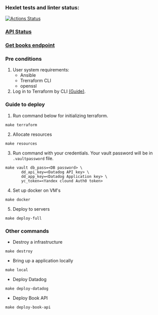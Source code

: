### Hexlet tests and linter status:
[![Actions Status](https://github.com/dannycyberwalker/devops-for-programmers-project-77/workflows/hexlet-check/badge.svg)](https://github.com/dannycyberwalker/devops-for-programmers-project-77/actions)

### [API Status](https://statuspage.freshping.io/67786-Nothing)
### [Get books endpoint](https://dannycw.xyz/books)

### Pre conditions
1. User system requirements: 
    * Ansible 
    * Trerraform CLI
    * openssl
2. Log in to Terraform by CLI [(Guide)](https://developer.hashicorp.com/terraform/tutorials/cloud-get-started/cloud-login/).

### Guide to deploy
1. Run command below for initializing terraform.
```
make terraform
```
2. Allocate resources
```
make resources
```
3. Run command with your credentials. Your vault password will be in `.vaultpassword` file. 
```
make vault db_pass=<DB password> \
	   dd_api_key=<Datadog API key> \
	   dd_app_key=<Datadog Application key> \
	   yc_token=<Yandex clound Auth0 token>
```
4. Set up docker on VM's 
```
make docker
```
5. Deploy to servers
```
make deploy-full
```

### Other commands 
* Destroy a infrastructure
```
make destroy
```
* Bring up a application locally
```
make local
```
* Deploy Datadog
```
make deploy-datadog
```
* Deploy Book API
```
make deploy-book-api
```
